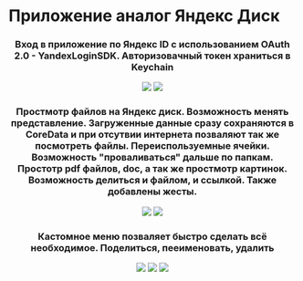 <h1 aling = "center">Приложение аналог Яндекс Диск</h1>

<h3 align = "center">Вход в приложение по Яндекс ID с использованием OAuth 2.0 - YandexLoginSDK. Авторизовачный токен храниться в Keychain</h3>

<p align="center">
  <img src = "https://github.com/user-attachments/assets/5089ad3e-5d74-426b-ba41-82f9c58e8c7c">
  <img src = "https://github.com/user-attachments/assets/67feb127-4edf-430a-b1e0-eaf71a7469d9">
</p>

<h3 align = "center">Простмотр файлов на Яндекс диск. Возможность менять представление. Загруженные данные сразу сохраняются в CoreData и при отсутвии интернета позваляют так же посмотреть файлы.
Переиспользуемные ячейки. Возможность "проваливаться" дальше по папкам. Простотр pdf файлов, doc, а так же простмотр картинок. Возможность делиться и файлом, и ссылкой. Также добавлены жесты.</h3>

<p align="center">
  <img src = "https://github.com/user-attachments/assets/e1835e27-a8c9-41be-9984-1b419ccc79be">
  <img src = "https://github.com/user-attachments/assets/fe513c08-4163-4088-9478-a9c37bab5b4f">
</p>

<h3 align = "center">Кастомное меню позваляет быстро сделать всё необходимое. Поделиться, пееименовать, удалить</h3>
<p align = "center">
  <img src = "https://github.com/user-attachments/assets/3a515796-dbd1-4700-baee-b05fcba88580">
  <img src = "https://github.com/user-attachments/assets/b261b659-4a2c-47ee-9a3e-e44d8d009596">
  <img src = "https://github.com/user-attachments/assets/93e06e72-fe2c-4217-9231-1a2adf273c68">
</p>
